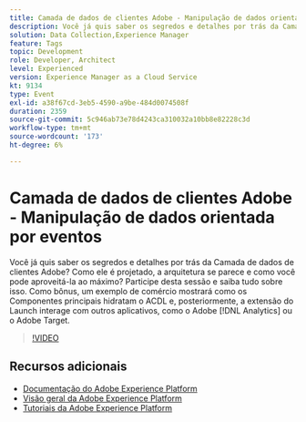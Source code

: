 ```yaml
---
title: Camada de dados de clientes Adobe - Manipulação de dados orientada por eventos
description: Você já quis saber os segredos e detalhes por trás da Camada de dados de clientes Adobe? Como ele é projetado, a arquitetura se parece e como você pode aproveitá-la ao máximo? Participe desta sessão e saiba tudo sobre isso. Como bônus, um exemplo de comércio mostrará como os Componentes principais hidratam o ACDL e, posteriormente, a extensão do Launch interage com outros aplicativos, como o Adobe [!DNL Analytics]  ou o Adobe Target.
solution: Data Collection,Experience Manager
feature: Tags
topic: Development
role: Developer, Architect
level: Experienced
version: Experience Manager as a Cloud Service
kt: 9134
type: Event
exl-id: a38f67cd-3eb5-4590-a9be-484d0074508f
duration: 2359
source-git-commit: 5c946ab73e78d4243ca310032a10bb8e82228c3d
workflow-type: tm+mt
source-wordcount: '173'
ht-degree: 6%

---
```


# Camada de dados de clientes Adobe - Manipulação de dados orientada por eventos

Você já quis saber os segredos e detalhes por trás da Camada de dados de clientes Adobe? Como ele é projetado, a arquitetura se parece e como você pode aproveitá-la ao máximo? Participe desta sessão e saiba tudo sobre isso. Como bônus, um exemplo de comércio mostrará como os Componentes principais hidratam o ACDL e, posteriormente, a extensão do Launch interage com outros aplicativos, como o Adobe [!DNL Analytics] ou o Adobe Target.

>[!VIDEO](https://video.tv.adobe.com/v/337585/?quality=12&learn=on&hidetitle=true)

## Recursos adicionais

- [Documentação do Adobe Experience Platform](https://experienceleague.adobe.com/docs/experience-platform.html?lang=pt-BR)
- [Visão geral da Adobe Experience Platform](https://experienceleague.adobe.com/docs/experience-platform/landing/home.html?lang=pt-BR)
- [Tutoriais da Adobe Experience Platform](https://experienceleague.adobe.com/docs/platform-learn/tutorials/overview.html?lang=pt-BR)
